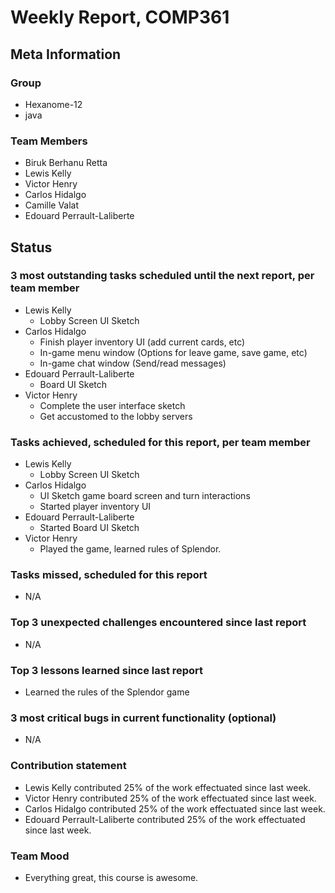 # Weekly Report, COMP361

## Meta Information

### Group

 * Hexanome-12
 * java

### Team Members

 * Biruk Berhanu Retta
 * Lewis Kelly
 * Victor Henry
 * Carlos Hidalgo
 * Camille Valat
 * Edouard Perrault-Laliberte

## Status

### 3 most outstanding tasks scheduled until the next report, per team member

 * Lewis Kelly
   * Lobby Screen UI Sketch
 * Carlos Hidalgo
   * Finish player inventory UI (add current cards, etc)
   * In-game menu window (Options for leave game, save game, etc)
   * In-game chat window (Send/read messages)
 * Edouard Perrault-Laliberte
   * Board UI Sketch
 * Victor Henry
   * Complete the user interface sketch
   * Get accustomed to the lobby servers

### Tasks achieved, scheduled for this report, per team member

 * Lewis Kelly
   * Lobby Screen UI Sketch
 * Carlos Hidalgo
   * UI Sketch game board screen and turn interactions
   * Started player inventory UI
 * Edouard Perrault-Laliberte
   * Started Board UI Sketch
 * Victor Henry
   * Played the game, learned rules of Splendor.

### Tasks missed, scheduled for this report

 * N/A

### Top 3 unexpected challenges encountered since last report

 * N/A

### Top 3 lessons learned since last report

 * Learned the rules of the Splendor game

### 3 most critical bugs in current functionality (optional)

 * N/A

### Contribution statement

 * Lewis Kelly contributed 25% of the work effectuated since last week.
 * Victor Henry contributed 25% of the work effectuated since last week.
 * Carlos Hidalgo contributed 25% of the work effectuated since last week.
 * Edouard Perrault-Laliberte contributed 25% of the work effectuated since last week.

### Team Mood

 * Everything great, this course is awesome.

